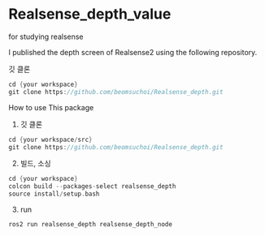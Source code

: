 # Realsense_depth_value
for studying realsense

I published the depth screen of Realsense2 using the following repository.

깃 클론
```cpp
cd {your workspace}
git clone https://github.com/beomsuchoi/Realsense_depth.git
```

How to use This package
1. 깃 클론

```cpp
cd {your workspace/src}
git clone https://github.com/beomsuchoi/Realsense_depth.git
```

2. 빌드, 소싱

```cpp
cd {your workspace}
colcon build --packages-select realsense_depth
source install/setup.bash

```
3. run

```cpp
ros2 run realsense_depth realsense_depth_node

```
